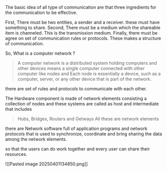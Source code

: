 The basic idea of all type of communication are that three ingredients for the communication to be effective. 

First, There must be two entities, a sender and a receiver. these must have something to share.
Second, There must be a medium which the shareable item is channeled.
This is the transmission medium. Finally, there must be agree on set of communication rules or protocols. These makes a structure of communication.

So, What is a computer network ?

> A computer network is a distributed system holding computers and other devices means a single computer connected with other computer like nodes and Each node is essentially a device, such as a computer, server, or any other device that is part of the network.

there are set of rules and protocols to communicate with each other.

The Hardware component is made of network elements consisting a collection of nodes and these systems are called as host and intermediate that includes 

> Hubs, Bridges, Routers and Getways
> All these are network elements

there are Network software full of application programs and network protocols that is used to synchronize, coordinate and bring sharing the data among the network elements.

so that the users can do work together and every user can share their resources.

![[Pasted image 20250401134850.png]]